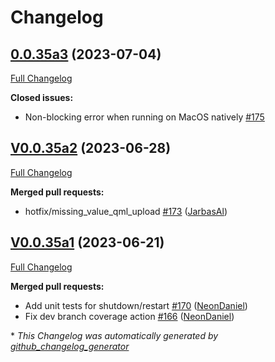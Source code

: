 # Changelog

## [0.0.35a3](https://github.com/OpenVoiceOS/ovos-utils/tree/0.0.35a3) (2023-07-04)

[Full Changelog](https://github.com/OpenVoiceOS/ovos-utils/compare/V0.0.35a2...0.0.35a3)

**Closed issues:**

- Non-blocking error when running on MacOS natively [\#175](https://github.com/OpenVoiceOS/ovos-utils/issues/175)

## [V0.0.35a2](https://github.com/OpenVoiceOS/ovos-utils/tree/V0.0.35a2) (2023-06-28)

[Full Changelog](https://github.com/OpenVoiceOS/ovos-utils/compare/V0.0.35a1...V0.0.35a2)

**Merged pull requests:**

- hotfix/missing\_value\_qml\_upload [\#173](https://github.com/OpenVoiceOS/ovos-utils/pull/173) ([JarbasAl](https://github.com/JarbasAl))

## [V0.0.35a1](https://github.com/OpenVoiceOS/ovos-utils/tree/V0.0.35a1) (2023-06-21)

[Full Changelog](https://github.com/OpenVoiceOS/ovos-utils/compare/V0.0.34...V0.0.35a1)

**Merged pull requests:**

- Add unit tests for shutdown/restart [\#170](https://github.com/OpenVoiceOS/ovos-utils/pull/170) ([NeonDaniel](https://github.com/NeonDaniel))
- Fix dev branch coverage action [\#166](https://github.com/OpenVoiceOS/ovos-utils/pull/166) ([NeonDaniel](https://github.com/NeonDaniel))



\* *This Changelog was automatically generated by [github_changelog_generator](https://github.com/github-changelog-generator/github-changelog-generator)*
